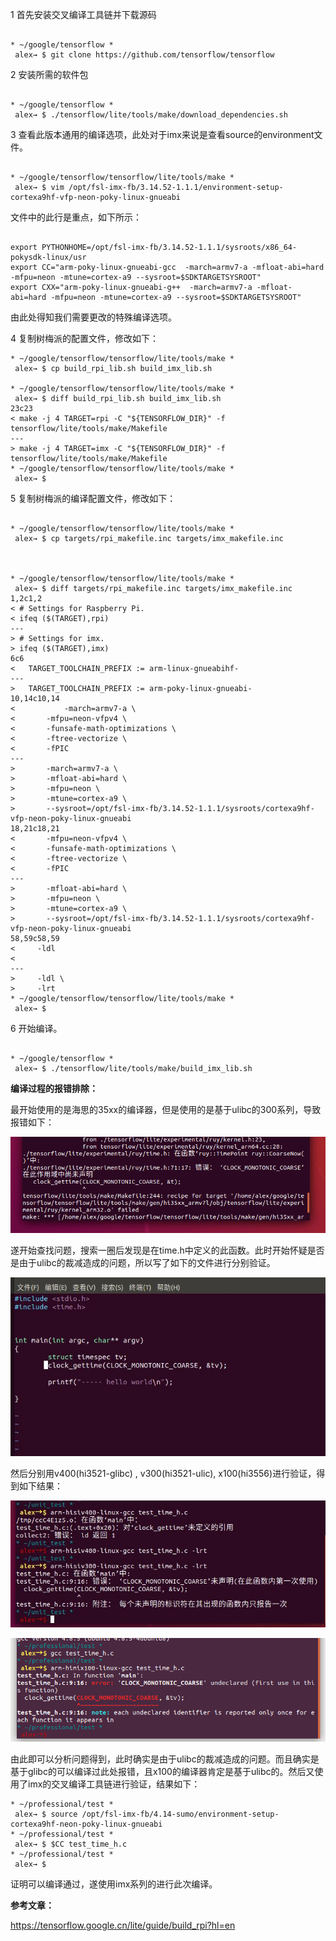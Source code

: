 1 首先安装交叉编译工具链并下载源码

```shell

* ~/google/tensorflow *
 alex→ $ git clone https://github.com/tensorflow/tensorflow
```

2 安装所需的软件包

```shell

* ~/google/tensorflow *
 alex→ $ ./tensorflow/lite/tools/make/download_dependencies.sh
```

3 查看此版本通用的编译选项，此处对于imx来说是查看source的environment文件。

```shell

* ~/google/tensorflow/tensorflow/lite/tools/make *
 alex→ $ vim /opt/fsl-imx-fb/3.14.52-1.1.1/environment-setup-cortexa9hf-vfp-neon-poky-linux-gnueabi 
```

文件中的此行是重点，如下所示：

```shell

export PYTHONHOME=/opt/fsl-imx-fb/3.14.52-1.1.1/sysroots/x86_64-pokysdk-linux/usr
export CC="arm-poky-linux-gnueabi-gcc  -march=armv7-a -mfloat-abi=hard -mfpu=neon -mtune=cortex-a9 --sysroot=$SDKTARGETSYSROOT"
export CXX="arm-poky-linux-gnueabi-g++  -march=armv7-a -mfloat-abi=hard -mfpu=neon -mtune=cortex-a9 --sysroot=$SDKTARGETSYSROOT"
```

由此处得知我们需要更改的特殊编译选项。

4 复制树梅派的配置文件，修改如下：

```shell
* ~/google/tensorflow/tensorflow/lite/tools/make *
 alex→ $ cp build_rpi_lib.sh build_imx_lib.sh 

* ~/google/tensorflow/tensorflow/lite/tools/make *
 alex→ $ diff build_rpi_lib.sh build_imx_lib.sh 
23c23
< make -j 4 TARGET=rpi -C "${TENSORFLOW_DIR}" -f tensorflow/lite/tools/make/Makefile
---
> make -j 4 TARGET=imx -C "${TENSORFLOW_DIR}" -f tensorflow/lite/tools/make/Makefile
* ~/google/tensorflow/tensorflow/lite/tools/make *
 alex→ $ 
```

5 复制树梅派的编译配置文件，修改如下：

```shell

* ~/google/tensorflow/tensorflow/lite/tools/make *
 alex→ $ cp targets/rpi_makefile.inc targets/imx_makefile.inc 



* ~/google/tensorflow/tensorflow/lite/tools/make *
 alex→ $ diff targets/rpi_makefile.inc targets/imx_makefile.inc 
1,2c1,2
< # Settings for Raspberry Pi.
< ifeq ($(TARGET),rpi)
---
> # Settings for imx.
> ifeq ($(TARGET),imx)
6c6
<   TARGET_TOOLCHAIN_PREFIX := arm-linux-gnueabihf-
---
>   TARGET_TOOLCHAIN_PREFIX := arm-poky-linux-gnueabi-
10,14c10,14
< 			-march=armv7-a \
<       -mfpu=neon-vfpv4 \
<       -funsafe-math-optimizations \
<       -ftree-vectorize \
<       -fPIC
---
>       -march=armv7-a \
>       -mfloat-abi=hard \
>       -mfpu=neon \
>       -mtune=cortex-a9 \
>       --sysroot=/opt/fsl-imx-fb/3.14.52-1.1.1/sysroots/cortexa9hf-vfp-neon-poky-linux-gnueabi
18,21c18,21
<       -mfpu=neon-vfpv4 \
<       -funsafe-math-optimizations \
<       -ftree-vectorize \
<       -fPIC
---
>       -mfloat-abi=hard \
>       -mfpu=neon \
>       -mtune=cortex-a9 \
>       --sysroot=/opt/fsl-imx-fb/3.14.52-1.1.1/sysroots/cortexa9hf-vfp-neon-poky-linux-gnueabi
58,59c58,59
<     -ldl
< 
---
>     -ldl \
>     -lrt
* ~/google/tensorflow/tensorflow/lite/tools/make *
 alex→ $ 
```

6 开始编译。

```shell

* ~/google/tensorflow *
 alex→ $ ./tensorflow/lite/tools/make/build_imx_lib.sh 
```

**编译过程的报错排除：**

最开始使用的是海思的35xx的编译器，但是使用的是基于ulibc的300系列，导致报错如下：

![title](../../.local/static/2019/7/2/tensorflow_error.1566896275150.png)

遂开始查找问题，搜索一圈后发现是在time.h中定义的此函数。此时开始怀疑是否是由于ulibc的裁减造成的问题，所以写了如下的文件进行分别验证。

![title](../../.local/static/2019/7/2/test_c.1566896421922.jpg)

然后分别用v400(hi3521-glibc) , v300(hi3521-ulic), x100(hi3556)进行验证，得到如下结果：

![title](../../.local/static/2019/7/2/v300-v400.1566896552308.jpg)

![title](../../.local/static/2019/7/2/x100.1566896563413.png)

由此即可以分析问题得到，此时确实是由于ulibc的裁减造成的问题。而且确实是基于glibc的可以编译过此处报错，且x100的编译器肯定是基于ulibc的。然后又使用了imx的交叉编译工具链进行验证，结果如下：

```shell
* ~/professional/test *
 alex→ $ source /opt/fsl-imx-fb/4.14-sumo/environment-setup-cortexa9hf-neon-poky-linux-gnueabi 
* ~/professional/test *
 alex→ $ $CC test_time_h.c 
* ~/professional/test *
 alex→ $ 
```

证明可以编译通过，遂使用imx系列的进行此次编译。


**参考文章：**

https://tensorflow.google.cn/lite/guide/build_rpi?hl=en

